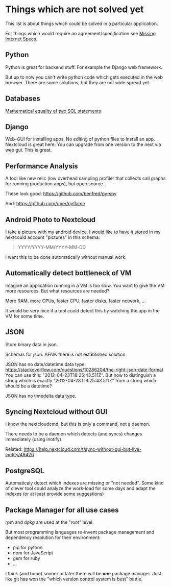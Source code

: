 Things which are not solved yet
===============================

This list is about things which could be solved in a particular
application.

For things which would require an agreement/specification see [Missing
Internet Specs](https://github.com/guettli/missing-internet-specs).

Python
------

Python is great for backend stuff. For example the Django web framework.

But up to now you can't write python code which gets executed in the web
browser. There are some solutions, but they are not wide spread yet.

Databases
---------

[Mathematical equality of two SQL
statements](https://dba.stackexchange.com/questions/96865/mathematical-equality-of-two-sql-statements)

Django
------

Web-GUI for installing apps. No editing of python files to install an
app. Nextcloud is great here. You can upgrade from one version to the
next via web gui. This is great.

Performance Analysis
--------------------

A tool like new relic (low overhead sampling profiler that collects call
graphs for running production apps), but open source.

These look good: <https://github.com/benfred/py-spy>

And: <https://github.com/uber/pyflame>

Android Photo to Nextcloud
--------------------------

I take a picture with my android device. I would like to have it stored
in my nextcould account "pictures" in this schema:

> YYYY/YYYY-MM/YYYY-MM-DD

I want this to be done automatically without manual work.

Automatically detect bottleneck of VM
-------------------------------------

Imagine an application running in a VM is too slow. You want to give the
VM more resources. But what resources are needed?

More RAM, more CPUs, faster CPU, faster disks, faster network, ...

It would be very nice if a tool could detect this by watching the app in
the VM for some time.

JSON
----

Store binary data in json.

Schemas for json. AFAIK there is not established solution.

JSON has no date/datetime data type:
<https://stackoverflow.com/questions/10286204/the-right-json-date-format>
You can use this: "2012-04-23T18:25:43.511Z". But how to distinguish a
string which is exactly "2012-04-23T18:25:43.511Z" from a string which
should be a datetime?

JSON has no timedelta data type.

Syncing Nextcloud without GUI
-----------------------------

I know the nextcloudcmd, but this is only a command, not a daemon.

There needs to be a daemon which detects (and syncs) changes immediately
(using inotify).

Related:
<https://help.nextcloud.com/t/sync-without-gui-but-live-inotify/49420>

PostgreSQL
----------

Automaticaly detect which indexes are missing or "not needed". Some kind
of clever tool could analyze the work-load for some days and adapt the
indexes (or at least provide some suggestions)

Package Manager for all use cases
---------------------------------

rpm and dpkg are used at the "root" level.

But most programming languages re-invent package management and
dependency resolution for their environment:

-   pip for python
-   npm for JavaScript
-   gem for ruby
-   ...

I think (and hope) sooner or later there will be **one** package
manager. Just like git has won the "which version control system is
best" battle.
